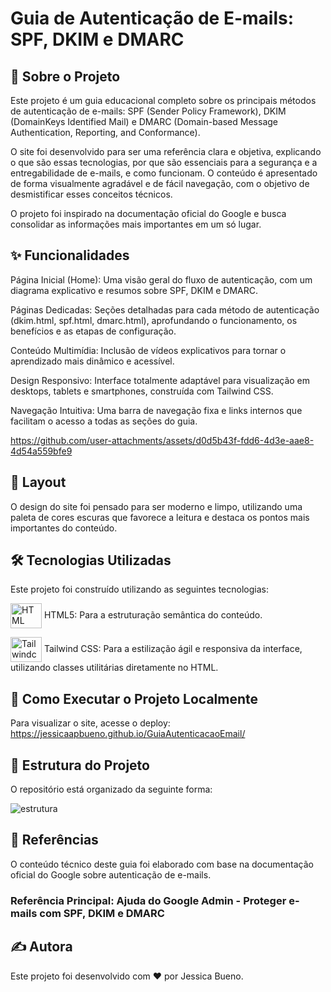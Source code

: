 # Guia de Autenticação de E-mails: SPF, DKIM e DMARC

## 📖 Sobre o Projeto
Este projeto é um guia educacional completo sobre os principais métodos de autenticação de e-mails: SPF (Sender Policy Framework), DKIM (DomainKeys Identified Mail) e DMARC (Domain-based Message Authentication, Reporting, and Conformance).

O site foi desenvolvido para ser uma referência clara e objetiva, explicando o que são essas tecnologias, por que são essenciais para a segurança e a entregabilidade de e-mails, e como funcionam. O conteúdo é apresentado de forma visualmente agradável e de fácil navegação, com o objetivo de desmistificar esses conceitos técnicos.

O projeto foi inspirado na documentação oficial do Google e busca consolidar as informações mais importantes em um só lugar.

## ✨ Funcionalidades
Página Inicial (Home): Uma visão geral do fluxo de autenticação, com um diagrama explicativo e resumos sobre SPF, DKIM e DMARC.

Páginas Dedicadas: Seções detalhadas para cada método de autenticação (dkim.html, spf.html, dmarc.html), aprofundando o funcionamento, os benefícios e as etapas de configuração.

Conteúdo Multimídia: Inclusão de vídeos explicativos para tornar o aprendizado mais dinâmico e acessível.

Design Responsivo: Interface totalmente adaptável para visualização em desktops, tablets e smartphones, construída com Tailwind CSS.

Navegação Intuitiva: Uma barra de navegação fixa e links internos que facilitam o acesso a todas as seções do guia.


https://github.com/user-attachments/assets/d0d5b43f-fdd6-4d3e-aae8-4d54a559bfe9


## 🎨 Layout
O design do site foi pensado para ser moderno e limpo, utilizando uma paleta de cores escuras que favorece a leitura e destaca os pontos mais importantes do conteúdo.

## 🛠️ Tecnologias Utilizadas
Este projeto foi construído utilizando as seguintes tecnologias:

<p>
  <img align="center" alt="HTML" height="40" width="50" src="https://img.icons8.com/?size=100&id=CMVEhOBzk3Zp&format=png&color=000000" />
 HTML5: Para a estruturação semântica do conteúdo. </p>

<p>
  <img align="center"  height="40" width="50" alt="Tailwindcss" src="https://github.com/user-attachments/assets/0175bc02-dc26-4291-90ff-339dfb4d07a4" />
Tailwind CSS: Para a estilização ágil e responsiva da interface, utilizando classes utilitárias diretamente no HTML.
 </p>


## 🚀 Como Executar o Projeto Localmente
Para visualizar o site, acesse o deploy: https://jessicaapbueno.github.io/GuiaAutenticacaoEmail/

## 📁 Estrutura do Projeto
O repositório está organizado da seguinte forma:

![estrutura](https://github.com/user-attachments/assets/f548542d-c177-4b8e-8e7d-caffc8da8e92)

## 📄 Referências
O conteúdo técnico deste guia foi elaborado com base na documentação oficial do Google sobre autenticação de e-mails.

### Referência Principal: Ajuda do Google Admin - Proteger e-mails com SPF, DKIM e DMARC

## ✍️ Autora
Este projeto foi desenvolvido com ❤️ por Jessica Bueno.



